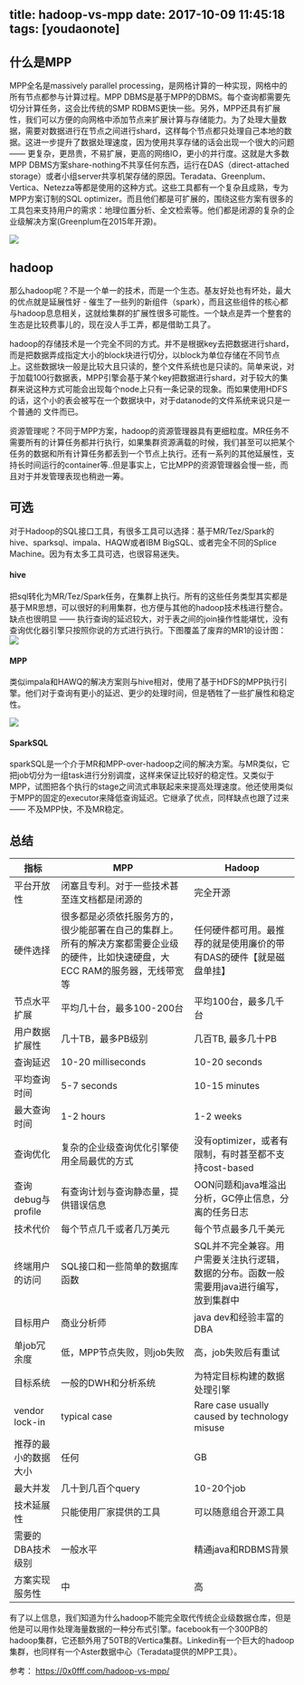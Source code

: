 
title: hadoop-vs-mpp
date: 2017-10-09 11:45:18
tags: [youdaonote]
---



什么是MPP
---
MPP全名是massively parallel processing，是网格计算的一种实现，网格中的所有节点都参与计算过程。MPP DBMS是基于MPP的DBMS。每个查询都需要先切分计算任务，这会比传统的SMP RDBMS更快一些。另外，MPP还具有扩展性，我们可以方便的向网格中添加节点来扩展计算与存储能力。为了处理大量数据，需要对数据进行在节点之间进行shard，这样每个节点都只处理自己本地的数据。这进一步提升了数据处理速度，因为使用共享存储的话会出现一个很大的问题—— 更复杂，更昂贵，不易扩展，更高的网络IO，更小的并行度。这就是大多数MPP DBMS方案share-nothing不共享任何东西，运行在DAS（direct-attached storage）或者小组server共享机架存储的原因。Teradata、Greenplum、Vertica、Netezza等都是使用的这种方式。这些工具都有一个复杂且成熟，专为MPP方案订制的SQL optimizer。而且他们都是可扩展的，围绕这些方案有很多的工具包来支持用户的需求：地理位置分析、全文检索等。他们都是闭源的复杂的企业级解决方案(Greenplum在2015年开源)。

![](https://0x0fff.com/wp-content/uploads/2015/07/MPP_arch.gif)

hadoop
---

那么hadoop呢？不是一个单一的技术，而是一个生态。基友好处也有坏处，最大的优点就是延展性好 - 催生了一些列的新组件（spark），而且这些组件的核心都与hadoop息息相关，这就给集群的扩展性很多可能性。一个缺点是弄一个整套的生态是比较费事儿的，现在没人手工弄，都是借助工具了。


hadoop的存储技术是一个完全不同的方式。并不是根据key去把数据进行shard，而是把数据弄成指定大小的block块进行切分，以block为单位存储在不同节点上。这些数据块一般是比较大且只读的，整个文件系统也是只读的。简单来说，对于加载100行数据表，MPP引擎会基于某个key把数据进行shard，对于较大的集群来说这种方式可能会出现每个node上只有一条记录的现象。而如果使用HDFS的话，这个小的表会被写在一个数据块中，对于datanode的文件系统来说只是一个普通的 文件而已。

资源管理呢？不同于MPP方案，hadoop的资源管理器具有更细粒度。MR任务不需要所有的计算任务都并行执行，如果集群资源满载的时候，我们甚至可以把某个任务的数据和所有计算任务都丢到一个节点上执行。还有一系列的其他延展性，支持长时间运行的container等..但是事实上，它比MPP的资源管理器会慢一些，而且对于并发管理表现也稍逊一筹。

可选
---

对于Hadoop的SQL接口工具，有很多工具可以选择：基于MR/Tez/Spark的hive、sparksql、impala、HAQW或者IBM BigSQL、或者完全不同的Splice Machine。因为有太多工具可选，也很容易迷失。


#### hive
把sql转化为MR/Tez/Spark任务，在集群上执行。所有的这些任务类型其实都是基于MR思想，可以很好的利用集群，也方便与其他的hadoop技术栈进行整合。缺点也很明显 —— 执行查询的延迟较大，对于表之间的join操作性能堪忧，没有查询优化器引擎只按照你说的方式进行执行。下图覆盖了废弃的MR1的设计图：
![](https://0x0fff.com/wp-content/uploads/2015/07/HiveArchitecture.jpg)

#### MPP
类似impala和HAWQ的解决方案则与hive相对，使用了基于HDFS的MPP执行引擎。他们对于查询有更小的延迟、更少的处理时间，但是牺牲了一些扩展性和稳定性。

![](https://0x0fff.com/wp-content/uploads/2015/07/impala.png)


#### SparkSQL

sparkSQL是一个介于MR和MPP-over-hadoop之间的解决方案。与MR类似，它把job切分为一组task进行分别调度，这样来保证比较好的稳定性。又类似于MPP，试图把各个执行的stage之间流式串联起来来提高处理速度。他还使用类似于MPP的固定的executor来降低查询延迟。它继承了优点，同样缺点也跟了过来 —— 不及MPP快，不及MR稳定。



总结
---

指标 | MPP | Hadoop
--- | --- | ---
平台开放性 | 闭塞且专利。对于一些技术甚至连文档都是闭源的 | 完全开源
硬件选择 | 很多都是必须依托服务方的，很少能部署在自己的集群上。所有的解决方案都需要企业级的硬件，比如快速硬盘，大ECC RAM的服务器，无线带宽等 | 任何硬件都可用。最推荐的就是使用廉价的带有DAS的硬件【就是磁盘单挂】
节点水平扩展  | 平均几十台，最多100-200台 | 平均100台，最多几千台
用户数据扩展性 | 几十TB，最多PB级别 | 几百TB, 最多几十PB
查询延迟 | 10-20 milliseconds | 10-20 seconds
平均查询时间 | 5-7 seconds | 	10-15 minutes
最大查询时间 | 1-2 hours | 1-2 weeks
查询优化 | 复杂的企业级查询优化引擎使用全局最优的方式 | 没有optimizer，或者有限制，有时甚至都不支持cost-based
查询debug与profile | 有查询计划与查询静态量，提供错误信息 | OON问题和java堆溢出分析，GC停止信息，分离的任务日志
技术代价 | 每个节点几千或者几万美元 | 每个节点最多几千美元
终端用户的访问 | SQL接口和一些简单的数据库函数 | SQL并不完全兼容。用户需要关注执行逻辑，数据的分布。函数一般需要用java进行编写，放到集群中
目标用户  | 商业分析师 | java dev和经验丰富的DBA
单job冗余度 | 低，MPP节点失败，则job失败 | 高，job失败后有重试
目标系统 | 一般的DWH和分析系统 | 为特定目标构建的数据处理引擎
vendor lock-in | typical case | 	Rare case usually caused by technology misuse
推荐的最小的数据大小 | 任何 | GB
最大并发 | 几十到几百个query | 10-20个job
技术延展性 | 只能使用厂家提供的工具 | 可以随意组合开源工具
需要的DBA技术级别 | 一般水平 | 精通java和RDBMS背景
方案实现服务性 | 中 | 高


有了以上信息，我们知道为什么hadoop不能完全取代传统企业级数据仓库，但是他是可以用作处理海量数据的一种分布式引擎。facebook有一个300PB的hadoop集群，它还额外用了50TB的Vertica集群。Linkedin有一个巨大的hadoop集群，也同样有一个Aster数据中心（Teradata提供的MPP工具）。


参考：
https://0x0fff.com/hadoop-vs-mpp/
